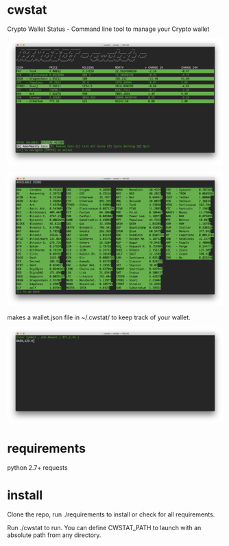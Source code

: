 # cwstat
Crypto Wallet Status - Command line tool to manage your Crypto wallet

![alt text](https://github.com/KINOBOT/cwstat/blob/master/img/cwstat_main.png)

![alt text](https://github.com/KINOBOT/cwstat/blob/master/img/cwstat_List.png)

makes a wallet.json file in ~/.cwstat/ to keep track of your wallet. 

![alt text](https://github.com/KINOBOT/cwstat/blob/master/img/cwstat_add.png)


# requirements
python 2.7+
requests


# install
Clone the repo, run ./requirements to install or check for all requirements. 

Run ./cwstat to run. You can define CWSTAT_PATH to launch with an absolute path from any directory.
